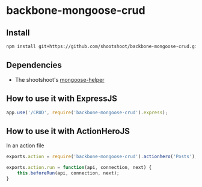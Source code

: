 backbone-mongoose-crud
======================

## Install

```sh
npm install git+https://github.com/shootshoot/backbone-mongoose-crud.git
```

## Dependencies

* The shootshoot's [mongoose-helper](https://github.com/shootshoot/mongoose-helper)

## How to use it with ExpressJS
```js
app.use('/CRUD', require('backbone-mongoose-crud').express);
```

## How to use it with ActionHeroJS

In an action file
```js
exports.action = require('backbone-mongoose-crud').actionhero('Posts');

exports.action.run = function(api, connection, next) {
    this.beforeRun(api, connection, next);
}
```

